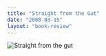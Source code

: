 ```yaml
---
title: "Straight from the Gut"
date: "2008-03-15"
layout: "book-review"
---
```


![Straight from the gut](images/Straight-from-the-gut-198x300.jpg)
